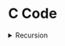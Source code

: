 # C Code

<details>
<summary>Recursion</summary>
<ul>
<li>[how_recursion_work](https://github.com/saket61195/Mastery_in_Data_Structure/blob/main/P01_recursion/c_code/P01_how_recursion_work.c)
</li>
<li>[static_variable]()</li>
<li>[globle_variable]()</li>
<li>[tail_recursion]()</li>
<li>[head_recursion]()</li>
<li>[tree_recursion]()</li>
<li>[indrect_recursion]()</li>
<li>[nested_recursion]()</li>
<li>[factoraial_recursion]()</li>
<li>[exponent_or_power_recursion]()</li>
<li>[taylor_series_recursion]()</li>
<li>[Taylor_Series_Horner_Rule]()</li>
<li>[fibonacci_series.
<li>[nCr]()</li>
<li>[Tower_of_Hanoi]()</li>
<li>[quiz_1st_queston]()</li>
<li>[quiz_2nd_queston]()</li>
<li>[quiz_3rd_queston]()</li>
<li>[quiz_4th_queston]()</li>
<li>[quiz_5th_queston]()</li>
</ul>
</details>

